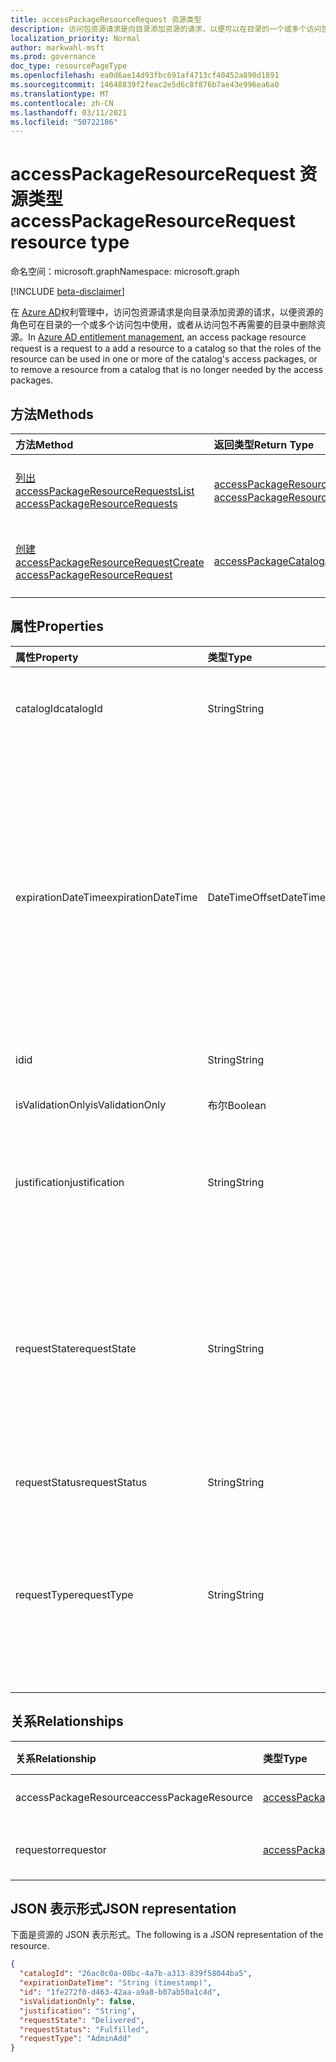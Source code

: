 ```yaml
---
title: accessPackageResourceRequest 资源类型
description: 访问包资源请求是向目录添加资源的请求，以便可以在目录的一个或多个访问包中使用资源的角色。
localization_priority: Normal
author: markwahl-msft
ms.prod: governance
doc_type: resourcePageType
ms.openlocfilehash: ea0d6ae14d93fbc691af4713cf40452a890d1891
ms.sourcegitcommit: 14648839f2feac2e5d6c8f876b7ae43e996ea6a0
ms.translationtype: MT
ms.contentlocale: zh-CN
ms.lasthandoff: 03/11/2021
ms.locfileid: "50722186"
---
```

# <a name="accesspackageresourcerequest-resource-type"></a><span data-ttu-id="59b75-103">accessPackageResourceRequest 资源类型</span><span class="sxs-lookup"><span data-stu-id="59b75-103">accessPackageResourceRequest resource type</span></span>

<span data-ttu-id="59b75-104">命名空间：microsoft.graph</span><span class="sxs-lookup"><span data-stu-id="59b75-104">Namespace: microsoft.graph</span></span>

[!INCLUDE [beta-disclaimer](../../includes/beta-disclaimer.md)]

<span data-ttu-id="59b75-105">在 [Azure AD](entitlementmanagement-root.md)权利管理中，访问包资源请求是向目录添加资源的请求，以便资源的角色可在目录的一个或多个访问包中使用，或者从访问包不再需要的目录中删除资源。</span><span class="sxs-lookup"><span data-stu-id="59b75-105">In [Azure AD entitlement management](entitlementmanagement-root.md), an access package resource request is a request to a add a resource to a catalog so that the roles of the resource can be used in one or more of the catalog's access packages, or to remove a resource from a catalog that is no longer needed by the access packages.</span></span>

## <a name="methods"></a><span data-ttu-id="59b75-106">方法</span><span class="sxs-lookup"><span data-stu-id="59b75-106">Methods</span></span>

| <span data-ttu-id="59b75-107">方法</span><span class="sxs-lookup"><span data-stu-id="59b75-107">Method</span></span>       | <span data-ttu-id="59b75-108">返回类型</span><span class="sxs-lookup"><span data-stu-id="59b75-108">Return Type</span></span> | <span data-ttu-id="59b75-109">说明</span><span class="sxs-lookup"><span data-stu-id="59b75-109">Description</span></span> |
|:-------------|:------------|:------------|
| [<span data-ttu-id="59b75-110">列出 accessPackageResourceRequests</span><span class="sxs-lookup"><span data-stu-id="59b75-110">List accessPackageResourceRequests</span></span>](../api/accesspackageresourcerequest-list.md) | <span data-ttu-id="59b75-111">[accessPackageResourceRequest](accesspackageresourcerequest.md) 集合</span><span class="sxs-lookup"><span data-stu-id="59b75-111">[accessPackageResourceRequest](accesspackageresourcerequest.md) collection</span></span> | <span data-ttu-id="59b75-112">检索 **accessPackageResourceRequest 对象** 的列表。</span><span class="sxs-lookup"><span data-stu-id="59b75-112">Retrieve a list of **accessPackageResourceRequest** objects.</span></span> |
| [<span data-ttu-id="59b75-113">创建 accessPackageResourceRequest</span><span class="sxs-lookup"><span data-stu-id="59b75-113">Create accessPackageResourceRequest</span></span>](../api/accesspackageresourcerequest-post.md) | [<span data-ttu-id="59b75-114">accessPackageCatalog</span><span class="sxs-lookup"><span data-stu-id="59b75-114">accessPackageCatalog</span></span>](accesspackageresourcerequest.md) | <span data-ttu-id="59b75-115">创建新的 **accessPackageResourceRequest** 对象。</span><span class="sxs-lookup"><span data-stu-id="59b75-115">Create a new **accessPackageResourceRequest** object.</span></span> |

## <a name="properties"></a><span data-ttu-id="59b75-116">属性</span><span class="sxs-lookup"><span data-stu-id="59b75-116">Properties</span></span>

| <span data-ttu-id="59b75-117">属性</span><span class="sxs-lookup"><span data-stu-id="59b75-117">Property</span></span>     | <span data-ttu-id="59b75-118">类型</span><span class="sxs-lookup"><span data-stu-id="59b75-118">Type</span></span>        | <span data-ttu-id="59b75-119">说明</span><span class="sxs-lookup"><span data-stu-id="59b75-119">Description</span></span> |
|:-------------|:------------|:------------|
|<span data-ttu-id="59b75-120">catalogId</span><span class="sxs-lookup"><span data-stu-id="59b75-120">catalogId</span></span>|<span data-ttu-id="59b75-121">String</span><span class="sxs-lookup"><span data-stu-id="59b75-121">String</span></span>|<span data-ttu-id="59b75-122">访问包目录的唯一 ID。</span><span class="sxs-lookup"><span data-stu-id="59b75-122">The unique ID of the access package catalog.</span></span>|
|<span data-ttu-id="59b75-123">expirationDateTime</span><span class="sxs-lookup"><span data-stu-id="59b75-123">expirationDateTime</span></span>|<span data-ttu-id="59b75-124">DateTimeOffset</span><span class="sxs-lookup"><span data-stu-id="59b75-124">DateTimeOffset</span></span>|<span data-ttu-id="59b75-125">时间戳类型表示采用 ISO 8601 格式的日期和时间信息，始终采用 UTC 时区。</span><span class="sxs-lookup"><span data-stu-id="59b75-125">The Timestamp type represents date and time information using ISO 8601 format and is always in UTC time.</span></span> <span data-ttu-id="59b75-126">例如，2014 年 1 月 1 日午夜 UTC 为 `2014-01-01T00:00:00Z`</span><span class="sxs-lookup"><span data-stu-id="59b75-126">For example, midnight UTC on Jan 1, 2014 is `2014-01-01T00:00:00Z`</span></span>|
|<span data-ttu-id="59b75-127">id</span><span class="sxs-lookup"><span data-stu-id="59b75-127">id</span></span>|<span data-ttu-id="59b75-128">String</span><span class="sxs-lookup"><span data-stu-id="59b75-128">String</span></span>| <span data-ttu-id="59b75-129">只读。</span><span class="sxs-lookup"><span data-stu-id="59b75-129">Read-only.</span></span>|
|<span data-ttu-id="59b75-130">isValidationOnly</span><span class="sxs-lookup"><span data-stu-id="59b75-130">isValidationOnly</span></span>|<span data-ttu-id="59b75-131">布尔</span><span class="sxs-lookup"><span data-stu-id="59b75-131">Boolean</span></span>|<span data-ttu-id="59b75-132">如果设置，则不添加资源。</span><span class="sxs-lookup"><span data-stu-id="59b75-132">If set, does not add the resource.</span></span>|
|<span data-ttu-id="59b75-133">justification</span><span class="sxs-lookup"><span data-stu-id="59b75-133">justification</span></span>|<span data-ttu-id="59b75-134">String</span><span class="sxs-lookup"><span data-stu-id="59b75-134">String</span></span>|<span data-ttu-id="59b75-135">请求者添加或删除资源的理由。</span><span class="sxs-lookup"><span data-stu-id="59b75-135">The requestor's justification for adding or removing the resource.</span></span>|
|<span data-ttu-id="59b75-136">requestState</span><span class="sxs-lookup"><span data-stu-id="59b75-136">requestState</span></span>|<span data-ttu-id="59b75-137">String</span><span class="sxs-lookup"><span data-stu-id="59b75-137">String</span></span>| <span data-ttu-id="59b75-138">服务能否将资源添加到目录的结果。</span><span class="sxs-lookup"><span data-stu-id="59b75-138">The outcome of whether the service was able to add the resource to the catalog.</span></span>  <span data-ttu-id="59b75-139">该值是 `Delivered` 添加或删除资源。</span><span class="sxs-lookup"><span data-stu-id="59b75-139">The value is `Delivered` if the resource was added or removed.</span></span> <span data-ttu-id="59b75-140">只读。</span><span class="sxs-lookup"><span data-stu-id="59b75-140">Read-Only.</span></span>|
|<span data-ttu-id="59b75-141">requestStatus</span><span class="sxs-lookup"><span data-stu-id="59b75-141">requestStatus</span></span>|<span data-ttu-id="59b75-142">String</span><span class="sxs-lookup"><span data-stu-id="59b75-142">String</span></span>|<span data-ttu-id="59b75-143">只读。</span><span class="sxs-lookup"><span data-stu-id="59b75-143">Read-only.</span></span>|
|<span data-ttu-id="59b75-144">requestType</span><span class="sxs-lookup"><span data-stu-id="59b75-144">requestType</span></span>|<span data-ttu-id="59b75-145">String</span><span class="sxs-lookup"><span data-stu-id="59b75-145">String</span></span>|<span data-ttu-id="59b75-146">`AdminAdd`用于添加资源（如果调用方是管理员或资源所有者） `AdminRemove` 或删除资源。</span><span class="sxs-lookup"><span data-stu-id="59b75-146">Use `AdminAdd` to add a resource, if the caller is an administrator or resource owner, or `AdminRemove` to remove a resource.</span></span> |

## <a name="relationships"></a><span data-ttu-id="59b75-147">关系</span><span class="sxs-lookup"><span data-stu-id="59b75-147">Relationships</span></span>

| <span data-ttu-id="59b75-148">关系</span><span class="sxs-lookup"><span data-stu-id="59b75-148">Relationship</span></span> | <span data-ttu-id="59b75-149">类型</span><span class="sxs-lookup"><span data-stu-id="59b75-149">Type</span></span>        | <span data-ttu-id="59b75-150">说明</span><span class="sxs-lookup"><span data-stu-id="59b75-150">Description</span></span> |
|:-------------|:------------|:------------|
|<span data-ttu-id="59b75-151">accessPackageResource</span><span class="sxs-lookup"><span data-stu-id="59b75-151">accessPackageResource</span></span>|[<span data-ttu-id="59b75-152">accessPackageResource</span><span class="sxs-lookup"><span data-stu-id="59b75-152">accessPackageResource</span></span>](accesspackageresource.md)| <span data-ttu-id="59b75-153">可为 NULL。</span><span class="sxs-lookup"><span data-stu-id="59b75-153">Nullable.</span></span>|
|<span data-ttu-id="59b75-154">requestor</span><span class="sxs-lookup"><span data-stu-id="59b75-154">requestor</span></span>|[<span data-ttu-id="59b75-155">accessPackageSubject</span><span class="sxs-lookup"><span data-stu-id="59b75-155">accessPackageSubject</span></span>](accesspackagesubject.md)| <span data-ttu-id="59b75-p103">只读。可为空。</span><span class="sxs-lookup"><span data-stu-id="59b75-p103">Read-only. Nullable.</span></span>|

## <a name="json-representation"></a><span data-ttu-id="59b75-158">JSON 表示形式</span><span class="sxs-lookup"><span data-stu-id="59b75-158">JSON representation</span></span>

<span data-ttu-id="59b75-159">下面是资源的 JSON 表示形式。</span><span class="sxs-lookup"><span data-stu-id="59b75-159">The following is a JSON representation of the resource.</span></span>

<!-- {
  "blockType": "resource",
  "optionalProperties": [

  ],
  "@odata.type": "microsoft.graph.accessPackageResourceRequest",
  "keyProperty": "id"
}-->

```json
{
  "catalogId": "26ac0c0a-08bc-4a7b-a313-839f58044ba5",
  "expirationDateTime": "String (timestamp)",
  "id": "1fe272f0-d463-42aa-a9a8-b07ab50a1c4d",
  "isValidationOnly": false,
  "justification": "String",
  "requestState": "Delivered",
  "requestStatus": "Fulfilled",
  "requestType": "AdminAdd"
}
```

<!-- uuid: 16cd6b66-4b1a-43a1-adaf-3a886856ed98
2019-02-04 14:57:30 UTC -->
<!-- {
  "type": "#page.annotation",
  "description": "accessPackageResourceRequest resource",
  "keywords": "",
  "section": "documentation",
  "tocPath": ""
}-->


